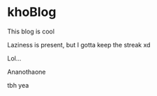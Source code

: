 # khoBlog

This blog is cool

Laziness is present, but I gotta keep the streak xd

Lol...

Ananothaone

tbh yea
